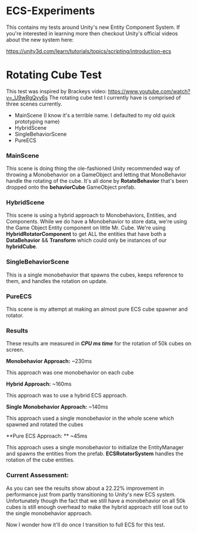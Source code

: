 # ECS-Experiments

This contains my tests around Unity's new Entity Component System. If you're interested in learning more then checkout Unity's official videos about the new system here: 

https://unity3d.com/learn/tutorials/topics/scripting/introduction-ecs

# Rotating Cube Test
This test was inspired by Brackeys video: https://www.youtube.com/watch?v=_U9wRgQyy6s
The rotating cube test I currently have is comprised of three scenes currently.
- MainScene (I know it's a terrible name. I defaulted to my old quick prototyping name)
- HybridScene
- SingleBehaviorScene
- PureECS

### MainScene 
This scene is doing thing the ole-fashioned Unity recommended way of throwing a Monobehavior on a GameObject and letting that MonoBehavior handle the rotating of the cube. It's all done by **RotateBehavior** that's been dropped onto the **behaviorCube** GameObject prefab. 

### HybridScene
This scene is using a hybrid approach to Monobehaviors, Entities, and Components. While we do have a Monobehavior to store data, we're using the Game Object Entity component on little Mr. Cube. We're using **HybridRotatorComponent** to get ALL the entities that have both a **DataBehavior** && **Transform** which could only be instances of our **hybridCube**.

### SingleBehaviorScene
This is a single monobehavior that spawns the cubes, keeps reference to them, and handles the rotation on update.

### PureECS
This scene is my attempt at making an almost pure ECS cube spawner and rotator. 

### Results
These results are measured in ***CPU ms time*** for the rotation of 50k cubes on screen. 

**Monobehavior Approach:** ~230ms

This approach was one monobehavior on each cube

**Hybrid Approach:** ~160ms

This approach was to use a hybrid ECS approach.

**Single Monobehavior Approach:** ~140ms

This approach used a single monobehavior in the whole scene which spawned and rotated the cubes

**Pure ECS Approach: ** ~45ms

This approach uses a single monobehavior to initialize the EntityManager and spawns the entities from the prefab. **ECSRotatorSystem** handles the rotation of the cube entities. 

### Current Assessment: 
As you can see the results show about a 22.22% improvement in performance just from partly transitioning to Unity's new ECS system. Unfortunately though the fact that we still have a monobehavior on all 50k cubes is still enough overhead to make the hybrid approach still lose out to the single monobehavior approach. 

Now I wonder how it'll do once I transition to full ECS for this test.
